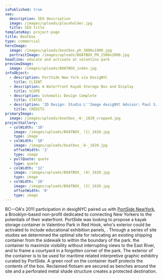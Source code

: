 ```yaml
---
isPublished: true
seo:
  description: SEO description
  image: /images/uploads/placeholder.jpg
  title: SEO title
templateKey: project-page
title: Boatbox
type: commercial
heroImage:
  image: /images/uploads/boatbox_ph_3800x1900.jpg
  portraitImage: /images/uploads/BOATBOX_PH_1500x2000.jpg
headline: educate and activate at valentino park
previewImage:
  image: /images/uploads/BOATBOX_index.jpg
infoObject:
  - description: PortSide New York via DesigNYC
    title: CLIENT
  - description: A Waterfront Kayak Storage Box and Display
    title: SCOPE
  - description: Schematic Design Complete
    title: STATUS
  - description: '2D Design: Studio L''Image desigNYC Advisor: Paul S. Alter'
    title: CREDITS
primaryImage:
  image: /images/uploads/boatbox_-6-_1820_cropped.jpg
projectGallery:
  - colWidth: '10'
    image: /images/uploads/BOATBOX_ (1)_1820.jpg
    type: image
  - colWidth: '10'
    image: /images/uploads/boatbox_-8-_1820.jpg
    offsetWidth: '2'
    type: image
  - pullQuote: quote
    type: quote
  - colWidth: '12'
    image: /images/uploads/BOATBOX_ (4)_1820.jpg
    type: image
  - colWidth: '10'
    image: /images/uploads/BOATBOX_ (2)_1820.jpg
    offsetWidth: '0'
    type: image
---
```

BC—OA's 2011 participation in desigNYC paired us with [PortSide NewYork](http://portsidenewyork.org/), a Brooklyn-based non-profit dedicated to connecting New Yorkers to the potentials of their waterfront. PortSide was looking to propose a kayak storage container in Valentino Park in Red Hook, who's exterior could be activated to include educational exhibition panels, . Through a series of site studies we determined the optimal site for relocating an existing shipping container from the sidewalk to within the boundary of the park. the container to maximize visibility without interrupting views to the East River, and to frame a courtyard in a forgotten corner of the park. The exterior of the container is to be used for maritime related interpretive graphic exhibitry curated by PortSide. A green roof on the container itself protects the contents of the box. Reclaimed flotsam are secured as benches around the site and a perforated metal shade structure creates a protected destination.
